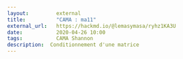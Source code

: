 ```yaml
---
layout:         external
title:          "CAMA : ma11"
external_url:   https://hackmd.io/@lemasymasa/ryhz1KA3U
date:           2020-04-26 10:00
tags:           CAMA Shannon
description:  Conditionnement d'une matrice
---
```

